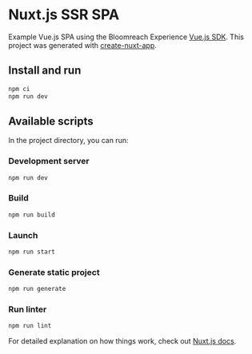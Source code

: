# Nuxt.js SSR SPA
Example Vue.js SPA using the Bloomreach Experience [Vue.js SDK](https://www.npmjs.com/package/@bloomreach/vue-sdk).  This project was
generated with [create-nuxt-app](https://nuxtjs.org/guide/installation/).

## Install and run
```bash
npm ci
npm run dev
```
## Available scripts
In the project directory, you can run:

### Development server
```bash
npm run dev
```

### Build
```bash
npm run build
```

### Launch
```bash
npm run start
```

### Generate static project
```bash
npm run generate
```

### Run linter
```bash
npm run lint
```

For detailed explanation on how things work, check out [Nuxt.js docs](https://nuxtjs.org).
